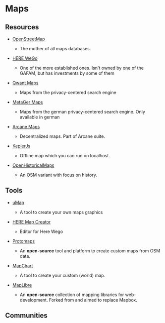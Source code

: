 # Maps

## Resources

* [OpenStreetMap](https://www.openstreetmap.org)
  
  * The mother of all maps databases.

* [HERE WeGo](https://wego.here.com)
  
  * One of the more established ones. Isn't owned by one of the GAFAM, but has investments by some of them

* [Qwant Maps](https://www.qwant.com)
  
  * Maps from the privacy-centered search engine

* [MetaGer Maps](https://maps.metager.de)
  
  * Maps from the german privacy-centered search engine. Only available in german

* [Arcane Maps](https://arcanemaps.com)
  
  * Decentralized maps. Part of Arcane suite.

* [KeplerJs](https://docs.keplerjs.io)
  
  * Offline map which you can run on localhost.

* [OpenHistoricalMaps](https://www.openhistoricalmap.org)
  
  * An OSM variant with focus on history.

## Tools

* [uMap](https://umap.openstreetmap.fr)
  
  * A tool to create your own maps graphics

* [HERE Map Creator](https://mapcreator.here.com)
  
  * Editor for Here Wego

* [Protomaps](https://protomaps.com)
  
  * An **open-source** tool and platform to create custom maps from OSM data.

* [MapChart](https://mapchart.net)
  
  * A tool to create your custom (world) map.

* [MapLibre](https://maplibre.org)
  
  * An **open-source** collection of mapping libraries for web-development. Forked from and aimed to replace Mapbox.

## Communities
